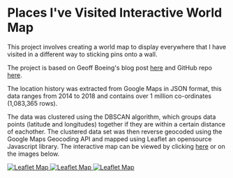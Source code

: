 # Places I've Visited Interactive World Map

This project involves creating a world map to display everywhere that I have visited in a different way to sticking pins onto a wall.

The project is based on Geoff Boeing's blog post [here](https://geoffboeing.com/2016/06/mapping-everywhere-ever-been/) and GitHub repo [here](https://geoffboeing.com/2016/06/mapping-everywhere-ever-been/).

The location history was extracted from Google Maps in JSON format, this data ranges from 2014 to 2018 and contains over 1 million co-ordinates (1,083,365 rows).

The data was clustered using the DBSCAN algorithm, which groups data points (latitude and longitudes) together if they are within a certain distance of eachother. The clustered data set was then reverse geocoded using the Google Maps Geocoding API and mapped using Leaflet an opensource Javascript library. The interactive map can be viewed by clicking [here](https://rawgit.com/jackmorrison/Google-Location-History/master/Leaflet/Map.html) or on the images below.

<a href="https://rawgit.com/jackmorrison/Google-Location-History/master/Leaflet/Map-Thailand.html">
  <img src="https://raw.githubusercontent.com/jackmorrison/Location-History/master/Images/Thailand-Summer-2017.jpg" alt="Leaflet Map">
</a>

<a href="https://rawgit.com/jackmorrison/Google-Location-History/master/Leaflet/Map-Toronto.html">
  <img src="https://raw.githubusercontent.com/jackmorrison/Location-History/master/Images/Toronto-Summer-2016.jpg" alt="Leaflet Map">
</a>

<a href="https://rawgit.com/jackmorrison/Google-Location-History/master/Leaflet/Map.html">
  <img src="https://raw.githubusercontent.com/jackmorrison/Location-History/master/Images/Full-Map-1.jpg" alt="Leaflet Map">
</a>

